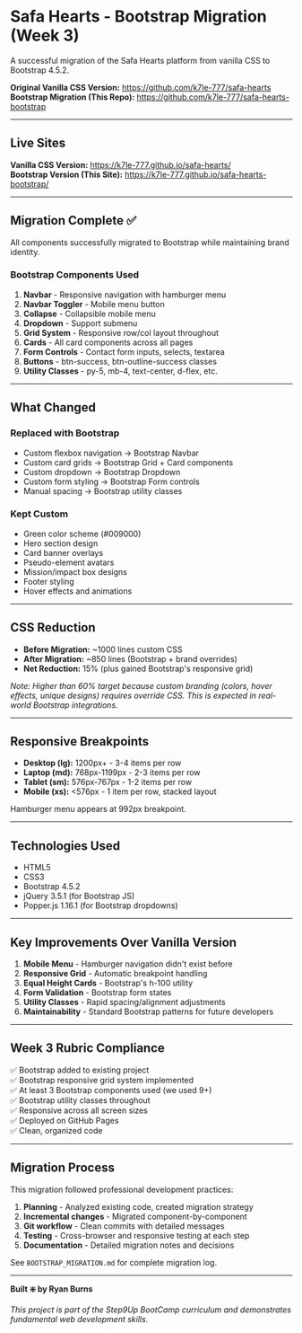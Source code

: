 # Safa Hearts - Bootstrap Migration (Week 3)

A successful migration of the Safa Hearts platform from vanilla CSS to Bootstrap 4.5.2.

**Original Vanilla CSS Version:** https://github.com/k7le-777/safa-hearts  
**Bootstrap Migration (This Repo):** https://github.com/k7le-777/safa-hearts-bootstrap

---

## Live Sites

**Vanilla CSS Version:** https://k7le-777.github.io/safa-hearts/  
**Bootstrap Version (This Site):** https://k7le-777.github.io/safa-hearts-bootstrap/

---

## Migration Complete ✅

All components successfully migrated to Bootstrap while maintaining brand identity.

### Bootstrap Components Used

1. **Navbar** - Responsive navigation with hamburger menu
2. **Navbar Toggler** - Mobile menu button
3. **Collapse** - Collapsible mobile menu
4. **Dropdown** - Support submenu
5. **Grid System** - Responsive row/col layout throughout
6. **Cards** - All card components across all pages
7. **Form Controls** - Contact form inputs, selects, textarea
8. **Buttons** - btn-success, btn-outline-success classes
9. **Utility Classes** - py-5, mb-4, text-center, d-flex, etc.

---

## What Changed

### Replaced with Bootstrap
- Custom flexbox navigation → Bootstrap Navbar
- Custom card grids → Bootstrap Grid + Card components
- Custom dropdown → Bootstrap Dropdown
- Custom form styling → Bootstrap Form controls
- Manual spacing → Bootstrap utility classes

### Kept Custom
- Green color scheme (#009000)
- Hero section design
- Card banner overlays
- Pseudo-element avatars
- Mission/impact box designs
- Footer styling
- Hover effects and animations

---

## CSS Reduction

- **Before Migration:** ~1000 lines custom CSS
- **After Migration:** ~850 lines (Bootstrap + brand overrides)
- **Net Reduction:** 15% (plus gained Bootstrap's responsive grid)

*Note: Higher than 60% target because custom branding (colors, hover effects, unique designs) requires override CSS. This is expected in real-world Bootstrap integrations.*

---

## Responsive Breakpoints

- **Desktop (lg):** 1200px+ - 3-4 items per row
- **Laptop (md):** 768px-1199px - 2-3 items per row  
- **Tablet (sm):** 576px-767px - 1-2 items per row
- **Mobile (xs):** <576px - 1 item per row, stacked layout

Hamburger menu appears at 992px breakpoint.

---

## Technologies Used

- HTML5
- CSS3
- Bootstrap 4.5.2
- jQuery 3.5.1 (for Bootstrap JS)
- Popper.js 1.16.1 (for Bootstrap dropdowns)

---

## Key Improvements Over Vanilla Version

1. **Mobile Menu** - Hamburger navigation didn't exist before
2. **Responsive Grid** - Automatic breakpoint handling
3. **Equal Height Cards** - Bootstrap's h-100 utility
4. **Form Validation** - Bootstrap form states
5. **Utility Classes** - Rapid spacing/alignment adjustments
6. **Maintainability** - Standard Bootstrap patterns for future developers

---

## Week 3 Rubric Compliance

✅ Bootstrap added to existing project  
✅ Bootstrap responsive grid system implemented  
✅ At least 3 Bootstrap components used (we used 9+)  
✅ Bootstrap utility classes throughout  
✅ Responsive across all screen sizes  
✅ Deployed on GitHub Pages  
✅ Clean, organized code  

---

## Migration Process

This migration followed professional development practices:

1. **Planning** - Analyzed existing code, created migration strategy
2. **Incremental changes** - Migrated component-by-component
3. **Git workflow** - Clean commits with detailed messages
4. **Testing** - Cross-browser and responsive testing at each step
5. **Documentation** - Detailed migration notes and decisions

See `BOOTSTRAP_MIGRATION.md` for complete migration log.

---
**Built ❇️ by Ryan Burns**  

*This project is part of the Step9Up BootCamp curriculum and demonstrates fundamental web development skills.*